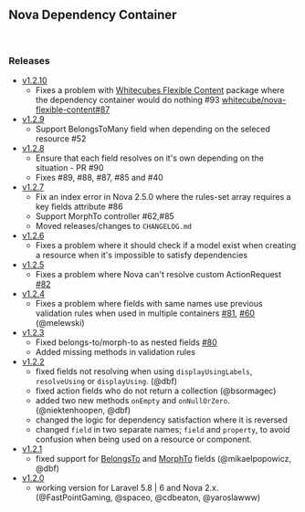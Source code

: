 ## Nova Dependency Container

<br />

### Releases
 - [v1.2.10](https://github.com/thienkimlove/nova-dependency-container/releases/tag/1.2.10)
 	- Fixes a problem with [Whitecubes Flexible Content](https://github.com/whitecube/nova-flexible-content) package where the dependency container would do nothing #93 [whitecube/nova-flexible-content#87](https://github.com/whitecube/nova-flexible-content/issues/87)
 - [v1.2.9](https://github.com/thienkimlove/nova-dependency-container/releases/tag/1.2.9)
 	- Support BelongsToMany field when depending on the seleced resource #52
 - [v1.2.8](https://github.com/thienkimlove/nova-dependency-container/releases/tag/1.2.8)
   - Ensure that each field resolves on it's own depending on the situation - PR #90
   - Fixes #89, #88, #87, #85 and #40 
 - [v1.2.7](https://github.com/thienkimlove/nova-dependency-container/releases/tag/1.2.7)
   - Fix an index error in Nova 2.5.0 where the rules-set array requires a key fields attribute #86
   - Support MorphTo controller #62,#85
   - Moved releases/changes to `CHANGELOG.md`
 - [v1.2.6](https://github.com/thienkimlove/nova-dependency-container/releases/tag/1.2.6)
   - Fixes a problem where it should check if a model exist when creating a resource when it's impossible to satisfy dependencies
 - [v1.2.5](https://github.com/thienkimlove/nova-dependency-container/releases/tag/1.2.5)
   - Fixes a problem where Nova can't resolve custom ActionRequest [#82](https://github.com/thienkimlove/nova-dependency-container/issues/82)
 - [v1.2.4](https://github.com/thienkimlove/nova-dependency-container/releases/tag/1.2.4)
   - Fixes a problem where fields with same names use previous validation rules when used in multiple containers [#81](https://github.com/thienkimlove/nova-dependency-container/issues/81), [#60](https://github.com/thienkimlove/nova-dependency-container/pull/60) (@melewski)
 - [v1.2.3](https://github.com/thienkimlove/nova-dependency-container/releases/tag/1.2.3)
   - Fixed belongs-to/morph-to as nested fields [#80](https://github.com/thienkimlove/nova-dependency-container/issues/80)
   - Added missing methods in validation rules
 - [v1.2.2](https://github.com/thienkimlove/nova-dependency-container/releases/tag/1.2.2)
   - fixed fields not resolving when using `displayUsingLabels`, `resolveUsing` or `displayUsing`. (@dbf)
   - fixed action fields who do not return a collection (@bsormagec)
   - added two new methods `onEmpty` and `onNullOrZero`. (@niektenhoopen, @dbf)
   - changed the logic for dependency satisfaction where it is reversed
   - changed `field` in two separate names; `field` and `property`, to avoid confusion when being used on a resource or component.
 - [v1.2.1](https://github.com/thienkimlove/nova-dependency-container/releases/tag/1.2.1)
   - fixed support for [BelongsTo](https://nova.laravel.com/docs/1.0/resources/relationships.html#belongsto) and [MorphTo](https://nova.laravel.com/docs/1.0/resources/relationships.html#morphto) fields (@mikaelpopowicz, @dbf)
 - [v1.2.0](https://github.com/thienkimlove/nova-dependency-container/releases/tag/1.2.0) 
   - working version for Laravel 5.8 | 6 and Nova 2.x. (@FastPointGaming, @spaceo, @cdbeaton, @yaroslawww)
